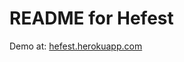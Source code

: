 README for Hefest
==========================

Demo at: [hefest.herokuapp.com](https://hefest.herokuapp.com)